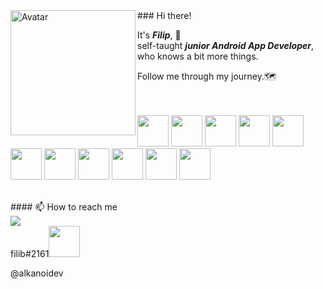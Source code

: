 <img align="left" alt="Avatar" width="200px" src="https://logodownload.org/wp-content/uploads/2015/05/android-logo-3-2.png" />
### Hi there!

It's ***Filip***, :wave:  
self-taught ***junior Android App Developer***,  
who knows a bit more things.  

Follow me through my journey.:world_map:  
<br>
<br>
<p float="left">
  <img height="50" src="https://cdn.iconscout.com/icon/free/png-256/c-programming-569564.png">
  <img height="50" src="https://cdn.freebiesupply.com/logos/thumbs/2x/kotlin-1-logo.png">
  <img height="50" src="https://seeklogo.com/images/J/java-logo-7F8B35BAB3-seeklogo.com.png">
  <img height="50" src="https://upload.wikimedia.org/wikipedia/commons/thumb/6/61/HTML5_logo_and_wordmark.svg/512px-HTML5_logo_and_wordmark.svg.png">
  <img height="50" src="https://upload.wikimedia.org/wikipedia/commons/thumb/3/3d/CSS.3.svg/642px-CSS.3.svg.png">
  <img height="50" src="https://upload.wikimedia.org/wikipedia/commons/c/cb/Gradle_logo.png">
  <img height="50" src="https://upload.wikimedia.org/wikipedia/commons/thumb/9/9c/IntelliJ_IDEA_Icon.svg/1200px-IntelliJ_IDEA_Icon.svg.png">
  <img height="50" src="https://upload.wikimedia.org/wikipedia/commons/thumb/9/92/Android_Studio_Trademark.svg/1280px-Android_Studio_Trademark.svg.png">
  <img height="50" src="https://upload.wikimedia.org/wikipedia/commons/thumb/9/9a/Visual_Studio_Code_1.35_icon.svg/1200px-Visual_Studio_Code_1.35_icon.svg.png">
  <img height="50" src="https://4.bp.blogspot.com/-LiJZ5I8E7K8/XIe_GeI5glI/AAAAAAAAIuw/4Awu8j8r0P8TKBXzyxyslHEfplOlK9-6QCK4BGAYYCw/s1600/icon%2Bfigma%2Bvector.png">
  <img height="50" src="http://cdn.onlinewebfonts.com/svg/img_178343.png">
 </p>
 <br>
 #### 📫 How to reach me
 <br>
  <a href="mailto:alkanoidev@gmail.com?"><img src="https://img.shields.io/badge/gmail-%23DD0031.svg?&style=for-the-badge&logo=gmail&logoColor=white"/></a><br>
  filib#2161<img height="50" src="https://seeklogo.com/images/D/discord-icon-new-2021-logo-09772BF096-seeklogo.com.png">
  
  
  @alkanoidev
